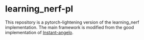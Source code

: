 # learning_nerf-pl
This repository is a pytorch-lightening version of the learning_nerf implementation. The main framework is modified from the good implementation of [Instant-angelo](https://github.com/hugoycj/Instant-angelo).
